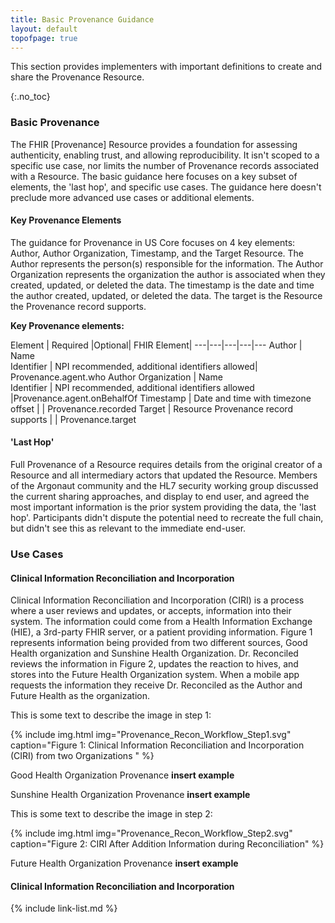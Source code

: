 ```yaml
---
title: Basic Provenance Guidance
layout: default
topofpage: true
---
```

​This section provides implementers with important definitions to create and share the Provenance Resource.

{:.no_toc}

<!-- TOC  the css styling for this is \pages\assets\css\project.css under 'markdown-toc'-->

<!--* Do not remove this line (it will not be displayed)
 {:toc} -->

### Basic Provenance

The FHIR [Provenance] Resource provides a foundation for assessing authenticity, enabling trust, and allowing reproducibility. It isn't scoped to a specific use case, nor limits the number of Provenance records associated with a Resource. The basic guidance here focuses on a key subset of elements, the 'last hop', and specific use cases. The guidance here doesn't preclude more advanced use cases or additional elements.

#### Key Provenance Elements

The guidance for Provenance in US Core focuses on 4 key elements: Author, Author Organization, Timestamp, and the Target Resource. The Author represents the person(s) responsible for the information. The Author Organization represents the organization the author is associated when they created, updated, or deleted the data. The timestamp is the date and time the author created, updated, or deleted the data. The target is the Resource the Provenance record supports.

**Key Provenance elements:**

Element | Required |Optional| FHIR Element|
---|---|---|---|---
Author | Name<br>Identifier | NPI recommended, additional identifiers allowed| Provenance.agent.who
Author Organization | Name<br>Identifier  | NPI recommended, additional identifiers allowed |Provenance.agent.onBehalfOf 
Timestamp | Date and time with timezone offset | | Provenance.recorded
Target | Resource Provenance record supports | | Provenance.target


#### 'Last Hop'

Full Provenance of a Resource requires details from the original creator of a Resource and all intermediary actors that updated the Resource. Members of the Argonaut community and the HL7 security working group discussed the current sharing approaches, and display to end user, and agreed the most important information is the prior system providing the data, the 'last hop'.  Participants didn't dispute the potential need to recreate the full chain, but didn't see this as relevant to the immediate end-user. 


### Use Cases

#### Clinical Information Reconciliation and Incorporation 

Clinical Information Reconciliation and Incorporation (CIRI) is a process where a user reviews and updates, or accepts, information into their system. The information could come from a Health Information Exchange (HIE), a 3rd-party FHIR server, or a patient providing information. Figure 1 represents information being provided from two different sources, Good Health organization and Sunshine Health Organization. Dr. Reconciled reviews the information in Figure 2, updates the reaction to hives, and stores into the Future Health Organization system. When a mobile app requests the information they receive Dr. Reconciled as the Author and Future Health as the organization.  


This is some text to describe the image in step 1:

{% include img.html img="Provenance_Recon_Workflow_Step1.svg" caption="Figure 1: Clinical Information Reconciliation and Incorporation (CIRI) from two Organizations " %}

Good Health Organization Provenance
**insert example**

Sunshine Health Organization Provenance
**insert example**

This is some text to describe the image in step 2:

{% include img.html img="Provenance_Recon_Workflow_Step2.svg" caption="Figure 2: CIRI After Addition Information during Reconciliation" %}

Future Health Organization Provenance
**insert example**

#### Clinical Information Reconciliation and Incorporation 



{% include link-list.md %}
